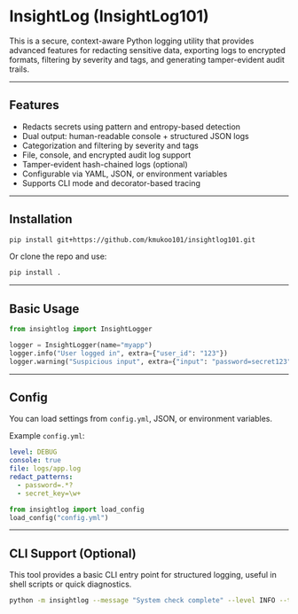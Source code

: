 # InsightLog (InsightLog101)

This is a secure, context-aware Python logging utility that provides advanced features for redacting sensitive data, exporting logs to encrypted formats, filtering by severity and tags, and generating tamper-evident audit trails.

---

## Features

- Redacts secrets using pattern and entropy-based detection
- Dual output: human-readable console + structured JSON logs
- Categorization and filtering by severity and tags
- File, console, and encrypted audit log support
- Tamper-evident hash-chained logs (optional)
- Configurable via YAML, JSON, or environment variables
- Supports CLI mode and decorator-based tracing

---

## Installation

```bash
pip install git+https://github.com/kmukoo101/insightlog101.git
```

Or clone the repo and use:

```bash
pip install .
```

---

## Basic Usage

```python
from insightlog import InsightLogger

logger = InsightLogger(name="myapp")
logger.info("User logged in", extra={"user_id": "123"})
logger.warning("Suspicious input", extra={"input": "password=secret123"})
```

---

## Config

You can load settings from `config.yml`, JSON, or environment variables.

Example `config.yml`:

```yaml
level: DEBUG
console: true
file: logs/app.log
redact_patterns:
  - password=.*?
  - secret_key=\w+
```

```python
from insightlog import load_config
load_config("config.yml")
```

---

## CLI Support (Optional)

This tool provides a basic CLI entry point for structured logging, useful in shell scripts or quick diagnostics.

```bash
python -m insightlog --message "System check complete" --level INFO --tag healthcheck
```
